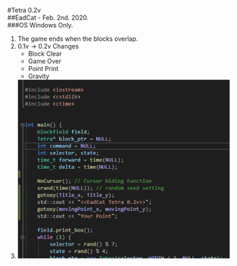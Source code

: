#Tetra 0.2v  
##EadCat - Feb. 2nd. 2020.  
###OS Windows Only.  

1. The game ends when the blocks overlap.  
2. 0.1v -> 0.2v Changes  
    - Block Clear  
    - Game Over  
    - Point Print  
    - Gravity  
3. ![Example](./example.gif)  